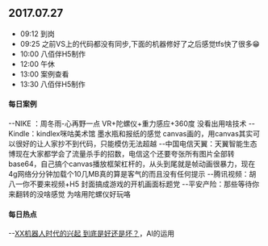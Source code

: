 ## 2017.07.27
* 09:12 到岗
* 09:25 之前VS上的代码都没有同步,下面的机器修好了之后感觉tfs快了很多😁 
* 10:00 八佰伴H5制作
* 12:00 午休
* 13:00 案例查看
* 13:30 八佰伴H5制作



#### 每日案例
 --NIKE ：周冬雨-心再野一点 VR+陀螺仪+重力感应+360度 没看出用啥技术
 --Kindle：kindlex咪咕美术馆 墨水瓶和报纸的感觉 canvas画的，用canvas其实可以很好的让人家抄不到代码，只能模仿无法超越
 --中国电信天翼：天翼智能生态博现在大家都学会了流量杀手的招数，电信这个还要夸张所有图片全部转base64，自己搞个canvas播放框架杠杆的，从头到尾就是帧动画很暴力，现在4g网络分分钟加载个10几MB真的算是客气的而且没有任何提示
 --腾讯视频：胡八一你不要来视频+H5 封面搞成游戏的开机画面标题党
 --平安产险：那些等待你来翻转的没啥感觉 为啥用陀螺仪好玩咯
 
 
 
#### 每日热点
  --[XX机器人时代的兴起 到底是好还是坏？](http://item.btime.com/33ckl0mgand97nq6obpo7qlnpns?from=mini)，AI的运用




